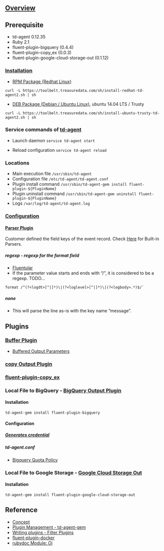 ## [Overview](https://docs.fluentd.org/v1.0/articles/quickstart)

## Prerequisite
* td-agent 0.12.35
* Ruby 2.1
* fluent-plugin-bigquery (0.4.4)
* fluent-plugin-copy_ex (0.0.3)
* fluent-plugin-google-cloud-storage-out (0.1.12)

### [Installation](http://docs.fluentd.org/v0.12/categories/installation)
* [RPM Package (Redhat Linux)](http://docs.fluentd.org/v0.12/articles/install-by-rpm)
```
curl -L https://toolbelt.treasuredata.com/sh/install-redhat-td-agent2.sh | sh
```

* [DEB Package (Debian / Ubuntu Linux)](http://docs.fluentd.org/v0.12/articles/install-by-deb), ubuntu 14.04 LTS / Trusty
```
curl -L https://toolbelt.treasuredata.com/sh/install-ubuntu-trusty-td-agent2.sh | sh
```

### Service commands of [td-agent](http://www.fluentd.org/faqs)
* Launch daemon
`service td-agent start`

* Reload configuration
`service td-agent reload`

### Locations
* Main execution file
`/usr/sbin/td-agent`
* Configuration file
`/etc/td-agent/td-agent.conf`
* Plugin install command
`/usr/sbin/td-agent-gem install fluent-plugin-${PluginName}`
* Plugin uninstall command
`/usr/sbin/td-agent-gem uninstall fluent-plugin-${PluginName}`
* Logs
`/var/log/td-agent/td-agent.log`

### [Configuration](https://docs.fluentd.org/v0.12/articles/config-file)
#### [Parser Plugin](http://docs.fluentd.org/v0.12/articles/parser-plugin-overview)
Customer defined the field keys of the event record. Check [Here](http://docs.fluentd.org/v0.12/articles/parser-plugin-overview#list-of-built-in-parsers) for Built-in Parsers.

##### regexp - regexp for the format field
* [Fluentular](http://fluentular.herokuapp.com/)
* If the parameter value starts and ends with “/”, it is considered to be a regexp.
TODO...
```
format /^(?<logdt>[^|]*)\|(?<loglevel>[^|]*)\|(?<logbody>.*)$/`
```

##### none
* This will parse the line as-is with the key name “message”.

## Plugins
### [Buffer Plugin](http://docs.fluentd.org/v0.12/articles/buffer-plugin-overview)
* [Buffered Output Parameters](http://docs.fluentd.org/v0.12/articles/output-plugin-overview#buffered-output-parameters)

### [copy Output Plugin](http://docs.fluentd.org/v0.12/articles/out_copy)

### [fluent-plugin-copy_ex](https://github.com/sonots/fluent-plugin-copy_ex)

### Local File to BigQuery - [BigQuery Output Plugin](https://github.com/kaizenplatform/fluent-plugin-bigquery)
#### Installation
```
td-agent-gem install fluent-plugin-bigquery
```

#### Configuration
##### [Generates credential](https://cloud.google.com/solutions/real-time/fluentd-bigquery#docker-container-contents-and-usage-outside-of-compute-engine)

##### td-agent.conf

* [Bigquery Quota Policy](https://cloud.google.com/bigquery/quota-policy#streaminginserts)

### Local File to Google Storage - [Google Cloud Storage Out](https://github.com/matsuokah/fluent-plugin-google-cloud-storage-out)
#### Installation
```
td-agent-gem install fluent-plugin-google-cloud-storage-out
```

## Reference
* [Concept](https://docs.fluentd.org/v0.12/articles/config-file#list-of-directives)
* [Plugin Management - td-agent-gem](https://docs.fluentd.org/v0.12/articles/plugin-management)
* [Writing plugins - Filter Plugins](https://docs.fluentd.org/v0.12/articles/plugin-development)
* [fluent-plugin-docker](https://github.com/edsiper/fluent-plugin-docker/blob/master/lib/fluent/plugin/filter_docker.rb)
* [rubydoc Module: Oj](http://www.rubydoc.info/github/ohler55/oj/Oj#load-class_method)
